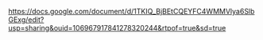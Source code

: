 https://docs.google.com/document/d/1TKIQ_BjBEtCQEYFC4WMMVlya6SlbGExg/edit?usp=sharing&ouid=106967917841278320244&rtpof=true&sd=true
